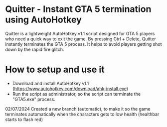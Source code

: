 # Quitter - Instant GTA 5 termination using AutoHotkey
Quitter is a lightweight AutoHotkey v1.1 script designed for GTA 5 players who need a quick way to exit the game. 
By pressing Ctrl + Delete, Quitter instantly terminates the GTA 5 process.
It helps to avoid players getting shot down by the rapid fire glitch.

# How to setup and use it
- Download and install AutoHotkey v1.1 (https://www.autohotkey.com/download/ahk-install.exe)
- Run the script as administrator, so the script can terminate the "GTA5.exe" process.

02/07/2024
Created a new branch (automatic), to make it so the game terminates automatically when the characters gets to low health (healthbar starts to flash red)
